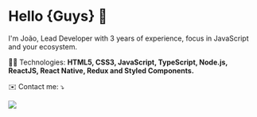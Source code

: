 <h1>Hello {Guys} 👋</h1>
<p>I'm João, Lead Developer with 3 years of experience, focus in JavaScript and your ecosystem.</p>

<p>👨‍💻 Technologies: <strong>HTML5, CSS3, JavaScript, TypeScript, Node.js, ReactJS, React Native, Redux and Styled Components.</strong></p>

<p>✉️ Contact me: ⤵</p>
<a href="https://www.linkedin.com/in/joaobenthin" alt="LinkedIn">
  <img src="https://img.shields.io/badge/-Linkedin-0e76a8?style=for-the-badge&logo=Linkedin&logoColor=white&link=https://www.linkedin.com/in/iuricode" />
</a>
